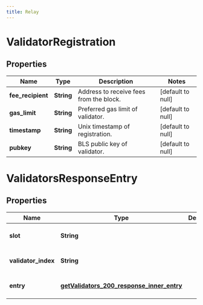 ```yaml
---
title: Relay
---
```


# ValidatorRegistration

## Properties

| Name              | Type       | Description                             | Notes             |
| ----------------- | ---------- | --------------------------------------- | ----------------- |
| **fee_recipient** | **String** | Address to receive fees from the block. | [default to null] |
| **gas_limit**     | **String** | Preferred gas limit of validator.       | [default to null] |
| **timestamp**     | **String** | Unix timestamp of registration.         | [default to null] |
| **pubkey**        | **String** | BLS public key of validator.            | [default to null] |

# ValidatorsResponseEntry

## Properties

| Name                | Type                                            | Description | Notes                        |
| ------------------- | ----------------------------------------------- | ----------- | ---------------------------- |
| **slot**            | **String**                                      |             | [optional] [default to null] |
| **validator_index** | **String**                                      |             | [optional] [default to null] |
| **entry**           | [**getValidators_200_response_inner_entry**](#) |             | [optional] [default to null] |
